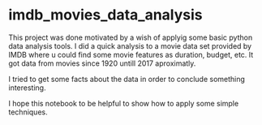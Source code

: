 # imdb_movies_data_analysis

This project was done motivated by a wish of applyig some basic python data analysis tools. 
I did a quick analysis to a movie data set provided by IMDB where u could find some movie features as duration, budget, etc.
It got data from movies since 1920 untill 2017 aproximatly. 

I tried to get some facts about the data in order to conclude something interesting.

I hope this notebook to be helpful to show how to apply some simple techniques.
